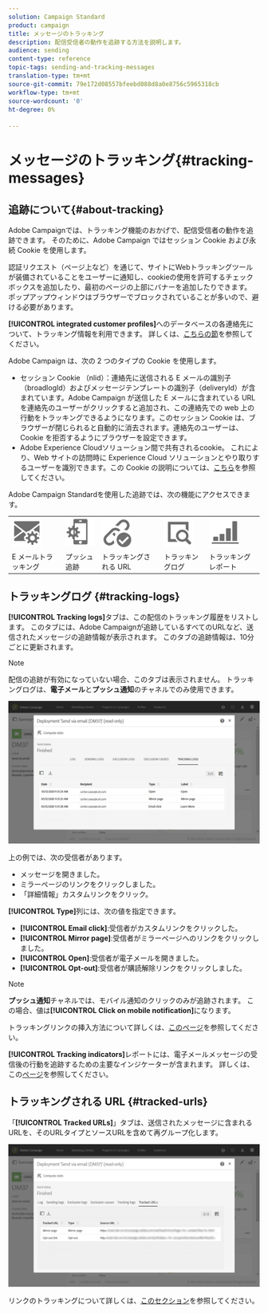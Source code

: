 ```yaml
---
solution: Campaign Standard
product: campaign
title: メッセージのトラッキング
description: 配信受信者の動作を追跡する方法を説明します。
audience: sending
content-type: reference
topic-tags: sending-and-tracking-messages
translation-type: tm+mt
source-git-commit: 79e172d08557bfeebd088d8a0e8756c5965318cb
workflow-type: tm+mt
source-wordcount: '0'
ht-degree: 0%

---
```



# メッセージのトラッキング{#tracking-messages}

## 追跡について{#about-tracking}

Adobe Campaignでは、トラッキング機能のおかげで、配信受信者の動作を追跡できます。 そのために、Adobe Campaign ではセッション Cookie および永続 Cookie を使用します。

認証リクエスト（ページ上など）を通じて、サイトにWebトラッキングツールが装備されていることをユーザーに通知し、cookieの使用を許可するチェックボックスを追加したり、最初のページの上部にバナーを追加したりできます。 ポップアップウィンドウはブラウザーでブロックされていることが多いので、避ける必要があります。

**[!UICONTROL integrated customer profiles]**&#x200B;へのデータベースの各連絡先について、トラッキング情報を利用できます。 詳しくは、[こちらの節](../../audiences/using/integrated-customer-profile.md)を参照してください。

Adobe Campaign は、次の 2 つのタイプの Cookie を使用します。

* セッション Cookie （nlid）：連絡先に送信される E メールの識別子（broadlogId）およびメッセージテンプレートの識別子（deliveryId）が含まれています。Adobe Campaign が送信した E メールに含まれている URL を連絡先のユーザーがクリックすると追加され、この連絡先での web 上の行動をトラッキングできるようになります。このセッション Cookie は、ブラウザーが閉じられると自動的に消去されます。連絡先のユーザーは、Cookie を拒否するようにブラウザーを設定できます。
* Adobe Experience Cloudソリューション間で共有されるcookie。 これにより、Web サイトの訪問時に Experience Cloud ソリューションとやり取りするユーザーを識別できます。この Cookie の説明については、[こちら](https://docs.adobe.com/content/help/ja-JP/core-services/interface/ec-cookies/cookies-mc.html)を参照してください。

Adobe Campaign Standardを使用した追跡では、次の機能にアクセスできます。

<table>
<tr>
    <td valign="top">
        <a href="../../administration/using/configuring-email-channel.md#tracking-parameters"><img width="60px" alt="conditions" src="assets/icon_email_parameters.png"/></a>
    </td>
    <td valign="top">
        <a href="https://helpx.adobe.com/campaign/kb/push-tracking.html"><img width="60px" alt="条件" src="assets/icon_push_parameters.png"/></a>
    </td>
    <td valign="top">
        <a href="../../designing/using/links.md#about-tracked-urls"><img width="60px" alt="条件" src="assets/icon_url.png"/></a>
    </td>
        <td valign="top">
          <a href="../../sending/using/tracking-messages.md#tracking-logs"><img width="60px" alt="条件" src="assets/icon_log.png"/></a>
    </td>
    </td>
    <td valign="top">
          <a href="../../reporting/using/tracking-indicators.md"><img width="60px" alt="条件" src="assets/icon_report.png"/></a>
</tr>
<tr>
<td>E メールトラッキング</td>
<td>プッシュ追跡</td>
<td>トラッキングされる URL</td>
<td>トラッキングログ</td>
<td>トラッキングレポート</td>
</tr>
</table>

## トラッキングログ {#tracking-logs}

**[!UICONTROL Tracking logs]**&#x200B;タブは、この配信のトラッキング履歴をリストします。 このタブには、Adobe Campaignが追跡しているすべてのURLなど、送信されたメッセージの追跡情報が表示されます。 このタブの追跡情報は、10分ごとに更新されます。

>[!NOTE]
>
>配信の追跡が有効になっていない場合、このタブは表示されません。 トラッキングログは、**電子メール**&#x200B;と&#x200B;**プッシュ通知**&#x200B;のチャネルでのみ使用できます。

![](assets/tracking_logs.png)

上の例では、次の受信者があります。

* メッセージを開きました。
* ミラーページのリンクをクリックしました。
* 「詳細情報」カスタムリンクをクリック。

**[!UICONTROL Type]**&#x200B;列には、次の値を指定できます。

* **[!UICONTROL Email click]**:受信者がカスタムリンクをクリックした。
* **[!UICONTROL Mirror page]**:受信者がミラーページへのリンクをクリックしました。
* **[!UICONTROL Open]**:受信者が電子メールを開きました。
* **[!UICONTROL Opt-out]**:受信者が購読解除リンクをクリックしました。

>[!NOTE]
>
>**プッシュ通知**&#x200B;チャネルでは、モバイル通知のクリックのみが追跡されます。 この場合、値は&#x200B;**[!UICONTROL Click on mobile notification]**&#x200B;になります。

トラッキングリンクの挿入方法について詳しくは、[このページ](../../designing/using/links.md#inserting-a-link)を参照してください。

**[!UICONTROL Tracking indicators]**&#x200B;レポートには、電子メールメッセージの受信後の行動を追跡するための主要なインジケーターが含まれます。 詳しくは、この[ページ](../../reporting/using/tracking-indicators.md)を参照してください。

## トラッキングされる URL {#tracked-urls}

「**[!UICONTROL Tracked URLs]**」タブは、送信されたメッセージに含まれるURLを、そのURLタイプとソースURLを含めて再グループ化します。

![](assets/sending_delivery6.png)

リンクのトラッキングについて詳しくは、[このセクション](../../designing/using/links.md#about-tracked-urls)を参照してください。
